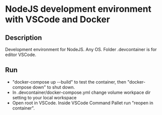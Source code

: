 # NodeJS development environment with VSCode and Docker

## Description
Development environment for NodeJS. Any OS.
Folder .devcontainer is for editor VSCode.

## Run
- "docker-compose up --build" to test the container, then "docker-compose down" to shut down.
- In .devcontainer/docker-compose.yml change volume workpace dir setting to your local workspace
- Open root in VSCode. Inside VSCode Command Pallet run "reopen in container".
